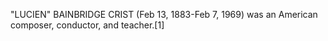 "LUCIEN" BAINBRIDGE CRIST (Feb 13, 1883-Feb 7, 1969) was an American composer, conductor, and teacher.[1]

